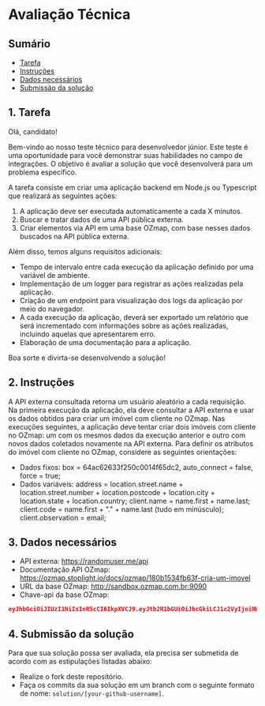 # Avaliação Técnica

<a id="sumario"></a>
## Sumário

<!-- TOC -->
  * [Tarefa](#tarefa)
  * [Instruções](#instrucoes)
  * [Dados necessários](#dados)
  * [Submissão da solução](#submissao)
<!-- /TOC -->

<a id="tarefa"></a>
## 1. Tarefa

Olá, candidato!

Bem-vindo ao nosso teste técnico para desenvolvedor júnior. Este teste é uma oportunidade para você demonstrar suas habilidades no campo de integrações. O objetivo é avaliar a solução que você desenvolverá para um problema específico.

A tarefa consiste em criar uma aplicação backend em Node.js ou Typescript que realizará as seguintes ações:

1. A aplicação deve ser executada automaticamente a cada X minutos.
2. Buscar e tratar dados de uma API pública externa.
3. Criar elementos via API em uma base OZmap, com base nesses dados buscados na API pública externa.

Além disso, temos alguns requisitos adicionais:
 * Tempo de intervalo entre cada execução da aplicação definido por uma variável de ambiente.
 * Implementação de um logger para registrar as ações realizadas pela aplicação.
 * Criação de um endpoint para visualização dos logs da aplicação por meio do navegador.
 * A cada execução da aplicação, deverá ser exportado um relatório que será incrementado com informações sobre as ações realizadas, incluindo aquelas que apresentarem erro.
 * Elaboração de uma documentação para a aplicação.

Boa sorte e divirta-se desenvolvendo a solução!
 
<a id="instrucoes"></a>
## 2. Instruções

 A API externa consultada retorna um usuário aleatório a cada requisição. Na primeira execução da aplicação, ela deve consultar a API externa e usar os dados obtidos para criar um imóvel com cliente no OZmap. Nas execuções seguintes, a aplicação deve tentar criar dois imóveis com cliente no OZmap: um com os mesmos dados da execução anterior e outro com novos dados coletados novamente na API externa. Para definir os atributos do imóvel com cliente no OZmap, considere as seguintes orientações:
 * Dados fixos: box = 64ac62633f250c0014f65dc2, auto_connect = false, force = true;
 * Dados variáveis:
   address = location.street.name + location.street.number + location.postcode + location.city + location.state + location.country;
   client.name = name.first + name.last;
   client.code = name.first + "." + name.last (tudo em minúsculo);
   client.observation = email;

<a id="dados"></a>
## 3. Dados necessários
* API externa: https://randomuser.me/api
* Documentação API OZmap: https://ozmap.stoplight.io/docs/ozmap/180b1534fb63f-cria-um-imovel
* URL da base OZmap: http://sandbox.ozmap.com.br:9090
* Chave-api da base OZmap:
```json
eyJhbGciOiJIUzI1NiIsInR5cCI6IkpXVCJ9.eyJtb2R1bGUiOiJhcGkiLCJ1c2VyIjoiNWQ5ZjNmYjgyMDAxNDEwMDA2NDdmNzY4IiwiY3JlYXRpb25EYXRlIjoiMjAyMy0wNy0xMFQxNTowMzoyOC4zOTBaIiwiaWF0IjoxNjg5MDAxNDA4fQ.rACa9_8wIp7FjbGHVEzvaQmtotsOvGnmQPf2Z1yMFw8
```

<a id="submissao"></a>
## 4. Submissão da solução

Para que sua solução possa ser avaliada, ela precisa ser submetida de acordo com as estipulações listadas abaixo:

* Realize o fork deste repositório.
* Faça os commits da sua solução em um branch com o seguinte formato de nome: `solution/[your-github-username]`.
